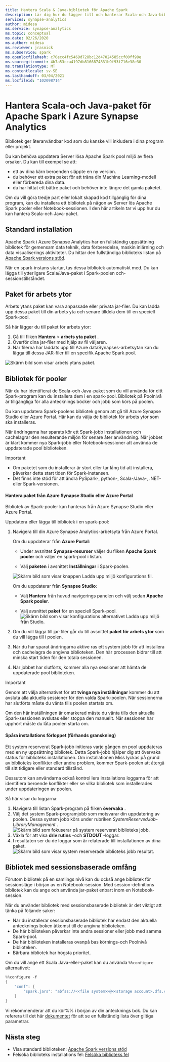 ```yaml
---
title: Hantera Scala & Java-bibliotek för Apache Spark
description: Lär dig hur du lägger till och hanterar Scala-och Java-bibliotek i Azure Synapse Analytics.
services: synapse-analytics
author: midesa
ms.service: synapse-analytics
ms.topic: conceptual
ms.date: 02/26/2020
ms.author: midesa
ms.reviewer: jrasnick
ms.subservice: spark
ms.openlocfilehash: c70ecc4fc5469d728bc12d47024585ccf00ff98e
ms.sourcegitcommit: 4b7a53cca4197db8166874831b9f93f716e38e30
ms.translationtype: MT
ms.contentlocale: sv-SE
ms.lasthandoff: 03/04/2021
ms.locfileid: "102098714"
---
```

# <a name="manage-scala-and-java-packages-for-apache-spark-in-azure-synapse-analytics"></a>Hantera Scala-och Java-paket för Apache Spark i Azure Synapse Analytics

Bibliotek ger återanvändbar kod som du kanske vill inkludera i dina program eller projekt. 

Du kan behöva uppdatera Server lösa Apache Spark pool miljö av flera orsaker. Du kan till exempel se att:
- ett av dina kärn beroenden släppte en ny version.
- du behöver ett extra paket för att träna din Machine Learning-modell eller förbereda dina data.
- du har hittat ett bättre paket och behöver inte längre det gamla paketet.

Om du vill göra tredje part eller lokalt skapad kod tillgänglig för dina program, kan du installera ett bibliotek på någon av Server lös Apache Spark pooler eller Notebook-sessionen. I den här artikeln tar vi upp hur du kan hantera Scala-och Java-paket.

## <a name="default-installation"></a>Standard installation
Apache Spark i Azure Synapse Analytics har en fullständig uppsättning bibliotek för gemensam data teknik, data förberedelse, maskin inlärning och data visualiserings aktiviteter. Du hittar den fullständiga biblioteks listan på [Apache Spark versions stöd](apache-spark-version-support.md). 

När en spark-instans startar, tas dessa bibliotek automatiskt med. Du kan lägga till ytterligare Scala/Java-paket i Spark-poolen och-sessionstillståndet.

## <a name="workspace-packages"></a>Paket för arbets ytor
Arbets ytans paket kan vara anpassade eller privata jar-filer. Du kan ladda upp dessa paket till din arbets yta och senare tilldela dem till en speciell Spark-pool.

Så här lägger du till paket för arbets ytor:
1. Gå till fliken **Hantera**  >  **arbets yta paket** .
2. Överför dina jar-filer med hjälp av fil väljaren.
3. När filerna har laddats upp till Azure dataSynapses-arbetsytan kan du lägga till dessa JAR-filer till en specifik Apache Spark pool.

![Skärm bild som visar arbets ytans paket.](./media/apache-spark-azure-portal-add-libraries/studio-add-workspace-package.png "Visa paket för arbets ytor")

## <a name="pool-libraries"></a>Bibliotek för pooler
När du har identifierat de Scala-och Java-paket som du vill använda för ditt Spark-program kan du installera dem i en spark-pool. Bibliotek på Poolnivå är tillgängliga för alla antecknings böcker och jobb som körs på poolen.

Du kan uppdatera Spark-poolens bibliotek genom att gå till Azure Synapse Studio eller Azure Portal. Här kan du välja de bibliotek för arbets ytor som ska installeras. 

När ändringarna har sparats kör ett Spark-jobb installationen och cachelagrar den resulterande miljön för senare åter användning. När jobbet är klart kommer nya Spark-jobb eller Notebook-sessioner att använda de uppdaterade pool biblioteken. 

> [!IMPORTANT]
> - Om paketet som du installerar är stort eller tar lång tid att installera, påverkar detta start tiden för Spark-instansen.
> - Det finns inte stöd för att ändra PySpark-, python-, Scala-/Java-, .NET-eller Spark-versionen.

#### <a name="manage-packages-from-azure-synapse-studio-or-azure-portal"></a>Hantera paket från Azure Synapse Studio eller Azure Portal
Bibliotek av Spark-pooler kan hanteras från Azure Synapse Studio eller Azure Portal. 

Uppdatera eller lägga till bibliotek i en spark-pool:
1. Navigera till din Azure Synapse Analytics-arbetsyta från Azure Portal.

    Om du uppdaterar från **Azure Portal**:

    - Under avsnittet **Synapse-resurser** väljer du fliken **Apache Spark pooler** och väljer en spark-pool i listan.
     
    - Välj **paketen** i avsnittet **Inställningar** i Spark-poolen.
  
    ![Skärm bild som visar knappen Ladda upp miljö konfigurations fil.](./media/apache-spark-azure-portal-add-libraries/apache-spark-add-library-azure.png "Lägg till Python-bibliotek")
   
    Om du uppdaterar från **Synapse Studio**:
    - Välj **Hantera** från huvud navigerings panelen och välj sedan **Apache Spark pooler**.

    - Välj avsnittet **paket** för en speciell Spark-pool.
    ![Skärm bild som visar konfigurations alternativet Ladda upp miljö från Studio.](./media/apache-spark-azure-portal-add-libraries/studio-update-libraries.png "Lägga till Python-bibliotek från Studio")
   
2. Om du vill lägga till jar-filer går du till avsnittet **paket för arbets ytor** som du vill lägga till i poolen. 
3. När du har sparat ändringarna aktive ras ett system jobb för att installera och cachelagra de angivna biblioteken. Den här processen bidrar till att minska start tiden för den totala sessionen. 
4. När jobbet har slutförts, kommer alla nya sessioner att hämta de uppdaterade pool biblioteken.

> [!IMPORTANT]
> Genom att välja alternativet för att **tvinga nya inställningar** kommer du att avsluta alla aktuella sessioner för den valda Spark-poolen. När sessionerna har slutförts måste du vänta tills poolen startats om. 
>
> Om den här inställningen är omarkerad måste du vänta tills den aktuella Spark-sessionen avslutas eller stoppa den manuellt. När sessionen har upphört måste du låta poolen starta om.

#### <a name="track-installation-progress-preview"></a>Spåra installations förloppet (förhands granskning)
Ett system reserverat Spark-jobb initieras varje gången en pool uppdateras med en ny uppsättning bibliotek. Detta Spark-jobb hjälper dig att övervaka status för biblioteks installationen. Om installationen Miss lyckas på grund av biblioteks konflikter eller andra problem, kommer Spark-poolen att återgå till sitt tidigare eller standard tillstånd. 

Dessutom kan användarna också kontrol lera installations loggarna för att identifiera beroende konflikter eller se vilka bibliotek som installerades under uppdateringen av poolen.

Så här visar du loggarna:
1. Navigera till listan Spark-program på fliken **övervaka** . 
2. Välj det system Spark-programjobb som motsvarar din uppdatering av poolen. Dessa system jobb körs under rubriken *SystemReservedJob-LibraryManagement* .
   ![Skärm bild som fokuserar på system reserverat biblioteks jobb.](./media/apache-spark-azure-portal-add-libraries/system-reserved-library-job.png "Visa system biblioteks jobb")
3. Växla för att visa **driv rutins** -och **STDOUT** -loggar. 
4. I resultaten ser du de loggar som är relaterade till installationen av dina paket.
    ![Skärm bild som visar system reserverade biblioteks jobb resultat.](./media/apache-spark-azure-portal-add-libraries/system-reserved-library-job-results.png "Visa jobb förlopp för system bibliotek")

## <a name="session-scoped-libraries"></a>Bibliotek med sessionsbaserade omfång 
Förutom bibliotek på en samlings nivå kan du också ange bibliotek för sessionsläge i början av en Notebook-session.  Med session-definitions bibliotek kan du ange och använda jar-paket enbart inom en Notebook-session. 

När du använder bibliotek med sessionsbaserade bibliotek är det viktigt att tänka på följande saker:
   - När du installerar sessionsbaserade bibliotek har endast den aktuella antecknings boken åtkomst till de angivna biblioteken. 
   - De här biblioteken påverkar inte andra sessioner eller jobb med samma Spark-pool. 
   - De här biblioteken installeras ovanpå bas körnings-och Poolnivå biblioteken. 
   - Bärbara bibliotek har högsta prioritet.

Om du vill ange ett Scala Java-eller-paket kan du använda ```%%configure``` alternativet:

```scala
%%configure -f
{
    "conf": {
        "spark.jars": "abfss://<<file system>>@<<storage account>.dfs.core.windows.net/<<path to JAR file>>",
    }
}
```

Vi rekommenderar att du kör%% i början av din antecknings bok. Du kan referera till det här [dokumentet](https://github.com/cloudera/livy#request-body) för att se en fullständig lista över giltiga parametrar.

## <a name="next-steps"></a>Nästa steg
- Visa standard biblioteken: [Apache Spark versions stöd](apache-spark-version-support.md)
- Felsöka biblioteks installations fel: [Felsöka biblioteks fel](apache-spark-troubleshoot-library-errors.md)
